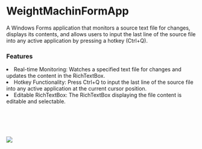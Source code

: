 <h1>WeightMachinFormApp</h1>

A Windows Forms application that monitors a source text file for changes, displays its contents, and allows users to input the last line of the source file into any active application by pressing a hotkey (Ctrl+Q).

<h3>Features</h3>
<li>Real-time Monitoring: Watches a specified text file for changes and updates the content in the RichTextBox.</li>
<li>Hotkey Functionality: Press Ctrl+Q to input the last line of the source file into any active application at the current cursor position.</li>
<li>Editable RichTextBox: The RichTextBox displaying the file content is editable and selectable.</li>
<br><br><br><br><br>
<img src="https://github.com/anshid-o/Weight-Machine-Form-App/assets/93657923/43c819f0-3e34-4e6e-b4f8-42a14d52dbd6">
